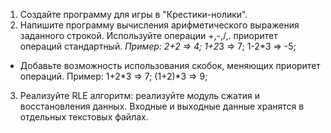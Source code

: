 1.  Создайте программу для игры в "Крестики-нолики".
2.  Напишите программу вычисления арифметического выражения заданного строкой. Используйте операции +,-,/,. приоритет операций стандартный.
*Пример:
2+2 => 4;
1+2*3 => 7;
1-2*3 => -5;
- Добавьте возможность использования скобок, меняющих приоритет операций.
Пример:
1+2*3 => 7;
(1+2)*3 => 9;

3. Реализуйте RLE алгоритм: реализуйте модуль сжатия и восстановления данных.
Входные и выходные данные хранятся в отдельных текстовых файлах.

